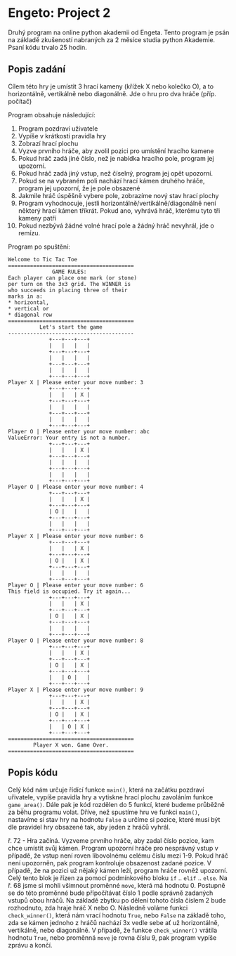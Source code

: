 Engeto: Project 2
===

Druhý program na online python akademii od Engeta. Tento program je psán na základě zkušeností nabraných za 2 měsíce studia python Akademie. Psaní kódu trvalo 25 hodin.

Popis zadání
---
Cílem této hry je umístit 3 hrací kameny (křížek X nebo kolečko O), a to horizontálně, vertikálně nebo diagonálně. Jde o hru pro dva hráče (příp. počítač)

Program obsahuje následující:
1.  Program pozdraví uživatele
2.  Vypíše v krátkosti pravidla hry
3.  Zobrazí hrací plochu
4.  Vyzve prvního hráče, aby zvolil pozici pro umístění hracího kamene
5.  Pokud hráč zadá jiné číslo, než je nabídka hracího pole, program jej upozorní.
6.  Pokud hráč zadá jiný vstup, než číselný, program jej opět upozorní.
7.  Pokud se na vybraném poli nachází hrací kámen druhého hráče, program jej upozorní, že je pole obsazené
8.  Jakmile hráč úspěšně vybere pole, zobrazíme nový stav hrací plochy
9.  Program vyhodnocuje, jestli horizontálně/vertikálně/diagonálně není některý hrací kámen tříkrát. Pokud ano, vyhrává hráč, kterému tyto tři kameny patří
10. Pokud nezbývá žádné volné hrací pole a žádný hráč nevyhrál, jde o remízu.

Program po spuštění:

```
Welcome to Tic Tac Toe
========================================
              GAME RULES:               
Each player can place one mark (or stone)
per turn on the 3x3 grid. The WINNER is
who succeeds in placing three of their
marks in a:
* horizontal,
* vertical or
* diagonal row
========================================
          Let's start the game          
----------------------------------------
             +---+---+---+              
             |   |   |   |              
             +---+---+---+              
             |   |   |   |              
             +---+---+---+              
             |   |   |   |              
             +---+---+---+              
Player X | Please enter your move number: 3
             +---+---+---+              
             |   |   | X |              
             +---+---+---+              
             |   |   |   |              
             +---+---+---+              
             |   |   |   |              
             +---+---+---+              
Player O | Please enter your move number: abc
ValueError: Your entry is not a number.
             +---+---+---+              
             |   |   | X |              
             +---+---+---+              
             |   |   |   |              
             +---+---+---+              
             |   |   |   |              
             +---+---+---+              
Player O | Please enter your move number: 4
             +---+---+---+              
             |   |   | X |              
             +---+---+---+              
             | O |   |   |              
             +---+---+---+              
             |   |   |   |              
             +---+---+---+              
Player X | Please enter your move number: 6
             +---+---+---+              
             |   |   | X |              
             +---+---+---+              
             | O |   | X |              
             +---+---+---+              
             |   |   |   |              
             +---+---+---+              
Player O | Please enter your move number: 6
This field is occupied. Try it again...
             +---+---+---+              
             |   |   | X |              
             +---+---+---+              
             | O |   | X |              
             +---+---+---+              
             |   |   |   |              
             +---+---+---+              
Player O | Please enter your move number: 8
             +---+---+---+              
             |   |   | X |              
             +---+---+---+              
             | O |   | X |              
             +---+---+---+              
             |   | O |   |              
             +---+---+---+              
Player X | Please enter your move number: 9
             +---+---+---+              
             |   |   | X |              
             +---+---+---+              
             | O |   | X |              
             +---+---+---+              
             |   | O | X |              
             +---+---+---+              
========================================
        Player X won. Game Over.        
========================================
```

Popis kódu
---

Celý kód nám určuje řídící funkce ```main()```, která na začátku pozdraví uřivatele, vypíše pravidla hry a vytiskne hrací plochu zavoláním funkce ```game_area()```. Dále pak je kód rozdělen do 5 funkcí, které budeme průběžně za běhu programu volat. Dříve, než spustíme hru ve funkci ```main()```, nastavíme si stav hry na hodnotu ```False``` a určíme si pozice, které musí být dle pravidel hry obsazené tak, aby jeden z hráčů vyhrál.

ř. 72 - Hra začíná.
Vyzveme prvního hráče, aby zadal číslo pozice, kam chce umístit svůj kámen. Program upozorní hráče pro nesprávný vstup v případě, že vstup není roven libovolnému celému číslu mezi 1-9. Pokud hráč není upozorněn, pak program kontroluje obsazenost zadané pozice. V případě, že na pozici už nějaký kámen leží, program hráče rovněž upozorní. Celý tento blok je řízen za pomocí podmínkového bloku ```if``` .. ```elif``` .. ```else```. Na ř. 68 jsme si mohli všimnout proměnné ```move```, která má hodnotu 0. Postupně se do této proměnné bude přípočítávat číslo 1 podle správně zadaných vstupů obou hráčů. Na základě zbytku po dělení tohoto čísla číslem 2 bude rozhodnuto, zda hraje hráč X nebo O.
Následně voláme funkci ```check_winner()```, která nám vrací hodnotu ```True```, nebo ```False``` na základě toho, zda se kámen jednoho z hráčů nachází 3x vedle sebe ať už horizontálně, vertikálně, nebo diagonálně.
V případě, že funkce ```check_winner()``` vrátila hodnotu ```True```, nebo proměnná ```move``` je rovna číslu 9, pak program vypíše zprávu a končí.
